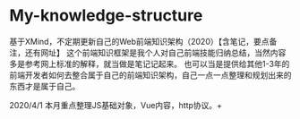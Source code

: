 # My-knowledge-structure
基于XMind，不定期更新自己的Web前端知识架构（2020）【含笔记，要点备注，还有网址】
这个前端知识框架是我个人对自己前端技能归纳总结，当然内容多是参考网上标准的解释，就当做是笔记记起来。
也可以当是提供给其他1-3年的前端开发者如何去整合属于自己的前端知识架构，自己一点一点整理和规划出来的东西才是属于自己。

2020/4/1
本月重点整理JS基础对象，Vue内容，http协议。+
